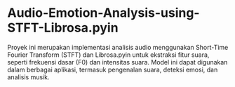 # Audio-Emotion-Analysis-using-STFT-Librosa.pyin
Proyek ini merupakan implementasi analisis audio menggunakan Short-Time Fourier Transform (STFT) dan Librosa.pyin untuk ekstraksi fitur suara, seperti frekuensi dasar (F0) dan intensitas suara. Model ini dapat digunakan dalam berbagai aplikasi, termasuk pengenalan suara, deteksi emosi, dan analisis musik.
